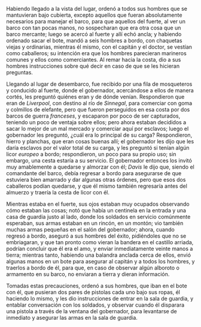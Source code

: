 Habiendo llegado a la vista del lugar, ordenó a todos sus hombres que se mantuvieran bajo cubierta, excepto aquellos que fueran absolutamente necesarios para manejar el barco, para que aquellos del fuerte, al ver un barco con tan pocas manos, no sospecharan que era otra cosa que un barco mercante; luego se acercó al fuerte y allí echó ancla; y habiendo ordenado sacar el bote, mandó a seis hombres a bordo, con chaquetas viejas y ordinarias, mientras él mismo, con el capitán y el doctor, se vestían como caballeros; su intención era que los hombres parecieran marineros comunes y ellos como comerciantes. Al remar hacia la costa, dio a sus hombres instrucciones sobre qué decir en caso de que se les hicieran preguntas.

Llegando al lugar de desembarco, fue recibido por una fila de mosqueteros y conducido al fuerte, donde el gobernador, acercándose a ellos de manera cortés, les preguntó quiénes eran y de dónde venían. Respondieron que eran de _Liverpool_, con destino al río de _Sinnegal_, para comerciar con goma y colmillos de elefante, pero que fueron perseguidos en esa costa por dos barcos de guerra _franceses_, y escaparon por poco de ser capturados, teniendo un poco de ventaja sobre ellos; pero ahora estaban decididos a sacar lo mejor de un mal mercado y comerciar aquí por esclavos; luego el gobernador les preguntó, ¿cuál era lo principal de su carga? Respondieron, hierro y planchas, que eran cosas buenas allí; el gobernador les dijo que les daría esclavos por el valor total de su carga, y les preguntó si tenían algún licor _europeo_ a bordo; respondieron, un poco para su propio uso; sin embargo, una cesta estaría a su servicio. El gobernador entonces los invitó muy amablemente a quedarse y almorzar con él; _Davis_ le dijo que, siendo el comandante del barco, debía regresar a bordo para asegurarse de que estuviera bien amarrado y dar algunas otras órdenes, pero que esos dos caballeros podían quedarse, y que él mismo también regresaría antes del almuerzo y traería la cesta de licor con él.

Mientras estaba en el fuerte, sus ojos estaban muy ocupados observando cómo estaban las cosas; notó que había un centinela en la entrada y una casa de guardia justo al lado, donde los soldados en servicio comúnmente esperaban, sus armas estaban en un rincón, en un montón; vio también muchas armas pequeñas en el salón del gobernador; ahora, cuando regresó a bordo, aseguró a sus hombres del éxito, pidiéndoles que no se embriagaran, y que tan pronto como vieran la bandera en el castillo arriada, podrían concluir que él era el amo, y enviar inmediatamente veinte manos a tierra; mientras tanto, habiendo una balandra anclada cerca de ellos, envió algunas manos en un bote para asegurar al capitán y a todos los hombres, y traerlos a bordo de él, para que, en caso de observar algún alboroto o armamento en su barco, no enviaran a tierra y dieran información.

Tomadas estas precauciones, ordenó a sus hombres, que iban en el bote con él, que pusieran dos pares de pistolas cada uno bajo sus ropas, él haciendo lo mismo, y les dio instrucciones de entrar en la sala de guardia, y entablar conversación con los soldados, y observar cuando él disparara una pistola a través de la ventana del gobernador, para levantarse de inmediato y asegurar las armas en la sala de guardia.